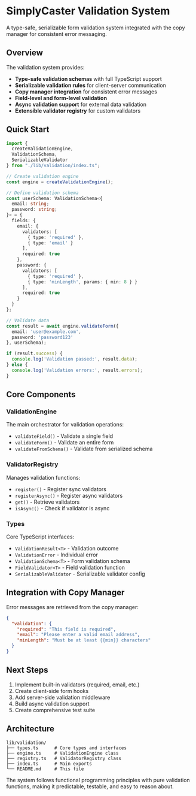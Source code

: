 # SimplyCaster Validation System

A type-safe, serializable form validation system integrated with the copy manager for consistent error messaging.

## Overview

The validation system provides:

- **Type-safe validation schemas** with full TypeScript support
- **Serializable validation rules** for client-server communication
- **Copy manager integration** for consistent error messages
- **Field-level and form-level validation**
- **Async validation support** for external data validation
- **Extensible validator registry** for custom validators

## Quick Start

```typescript
import { 
  createValidationEngine, 
  ValidationSchema, 
  SerializableValidator 
} from "./lib/validation/index.ts";

// Create validation engine
const engine = createValidationEngine();

// Define validation schema
const userSchema: ValidationSchema<{
  email: string;
  password: string;
}> = {
  fields: {
    email: {
      validators: [
        { type: 'required' },
        { type: 'email' }
      ],
      required: true
    },
    password: {
      validators: [
        { type: 'required' },
        { type: 'minLength', params: { min: 8 } }
      ],
      required: true
    }
  }
};

// Validate data
const result = await engine.validateForm({
  email: 'user@example.com',
  password: 'password123'
}, userSchema);

if (result.success) {
  console.log('Validation passed:', result.data);
} else {
  console.log('Validation errors:', result.errors);
}
```

## Core Components

### ValidationEngine

The main orchestrator for validation operations:

- `validateField()` - Validate a single field
- `validateForm()` - Validate an entire form
- `validateFromSchema()` - Validate from serialized schema

### ValidatorRegistry

Manages validation functions:

- `register()` - Register sync validators
- `registerAsync()` - Register async validators
- `get()` - Retrieve validators
- `isAsync()` - Check if validator is async

### Types

Core TypeScript interfaces:

- `ValidationResult<T>` - Validation outcome
- `ValidationError` - Individual error
- `ValidationSchema<T>` - Form validation schema
- `FieldValidator<T>` - Field validation function
- `SerializableValidator` - Serializable validator config

## Integration with Copy Manager

Error messages are retrieved from the copy manager:

```json
{
  "validation": {
    "required": "This field is required",
    "email": "Please enter a valid email address",
    "minLength": "Must be at least {{min}} characters"
  }
}
```

## Next Steps

1. Implement built-in validators (required, email, etc.)
2. Create client-side form hooks
3. Add server-side validation middleware
4. Build async validation support
5. Create comprehensive test suite

## Architecture

```
lib/validation/
├── types.ts      # Core types and interfaces
├── engine.ts     # ValidationEngine class
├── registry.ts   # ValidatorRegistry class
├── index.ts      # Main exports
└── README.md     # This file
```

The system follows functional programming principles with pure validation functions, making it predictable, testable, and easy to reason about.